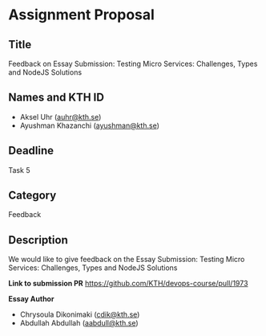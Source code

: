 # Assignment Proposal

## Title

Feedback on Essay Submission: Testing Micro Services: Challenges, Types and NodeJS Solutions 

## Names and KTH ID

- Aksel Uhr (auhr@kth.se)
- Ayushman Khazanchi (ayushman@kth.se)

## Deadline

Task 5

## Category

Feedback

## Description

We would like to give feedback on the Essay Submission: Testing Micro Services: Challenges, Types and NodeJS Solutions

**Link to submission PR**
https://github.com/KTH/devops-course/pull/1973

**Essay Author**
- Chrysoula Dikonimaki (cdik@kth.se)
- Abdullah Abdullah (aabdull@kth.se)
